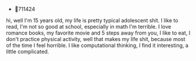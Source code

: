 - 👋711424
<!---
Amandita2311/Amandita2311 is a ✨ special ✨ repository because its `README.md` (this file) appears on your GitHub profile.
You can click the Preview link to take a look at your changes.
--->
hi, well I'm 15 years old, my life is pretty typical adolescent shit. I like to read, I'm not so good at school, especially in math I'm terrible. I love romance books, my favorite movie and 5 steps away from you, I like to eat, I don't practice physical activity, well that makes my life shit, because most of the time I feel horrible. I like computational thinking, I find it interesting, a little complicated.
